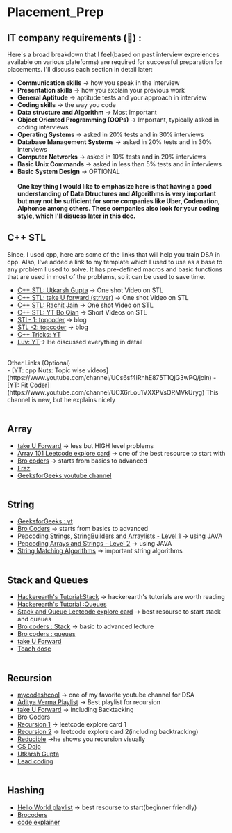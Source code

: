 # Placement_Prep
## IT company requirements (&#x1F4D6;) :
Here's a broad breakdown that I feel(based on past interview expreiences available on various plateforms) are required for successful preparation for placements. I'll discuss each section in detail later:
- **Communication skills** -> how you speak in the interview
- **Presentation skills** -> how you explain your previous work
- **General Aptitude** -> aptitude tests and your approach in interview
- **Coding skills** -> the way you code
- **Data structure and Algorithm** -> Most Important
- **Object Oriented Programming (OOPs)** -> Important, typically asked in coding interviews
- **Operating Systems** -> asked in 20% tests and in 30% interviews
- **Database Management Systems** -> asked in 20% tests and in 30% interviews
- **Computer Networks** -> asked in 10% tests and in 20% interviews
- **Basic Unix Commands** -> asked in less than 5% tests and in interviews
- **Basic System Design** -> OPTIONAL 
  <br><br>
**One key thing I would like to emphasize here is that having a good understanding of Data Dtructures and Algorithms is very important but may not be sufficient for some companies like Uber, Codenation, Alphonse among others. These companies also look for your coding style, which I'll disucss later in this doc.**
## C++ STL
Since, I used cpp, here are some of the links that will help you train DSA in cpp. Also, I've added a link to my template which I used to use as a base to any problem I used to solve. It has pre-defined macros and basic functions that are used in most of the problems, so it can be used to save time.
   - [C++ STL: Utkarsh Gupta](https://www.youtube.com/watch?v=PZogbfU4X5E&t=284s) -> One shot Video on STL
   - [C++ STL: take U forward (striver)](https://www.youtube.com/watch?v=RRVYpIET_RU&t=1987s) -> One shot Video on STL
   - [C++ STL: Rachit Jain](https://www.youtube.com/watch?v=g-1Cn3ccwXY&t=1574s) -> One shot Video on STL
   - [C++ STL: YT Bo Qian](https://www.youtube.com/playlist?list=PL5jc9xFGsL8G3y3ywuFSvOuNm3GjBwdkb) -> Short Videos on STL
   - [STL- 1: topcoder](https://www.topcoder.com/community/data-science/data-science-tutorials/power-up-c-with-the-standard-template-library-part-1/) -> blog
   - [STL -2: topcoder](https://www.topcoder.com/community/data-science/data-science-tutorials/power-up-c-with-the-standard-template-library-part-2/) -> blog
   - [C++ Tricks: YT](https://www.youtube.com/watch?v=ZcdiwXtS6MM)
   - [Luv: YT](https://youtube.com/playlist?list=PLauivoElc3gh3RCiQA82MDI-gJfXQQVnn)-> He discussed everything in detail
<br>
    Other Links (Optional)
<br>
   - [YT: cpp Nuts: Topic wise videos](https://www.youtube.com/channel/UCs6sf4iRhhE875T1QjG3wPQ/join)
   - [YT: Fit Coder](https://www.youtube.com/channel/UCX6rLou1VXXPVsORMVkUryg) This channel is new, but he explains nicely
<br><br>

## Array
   - [take U Forward](https://www.youtube.com/playlist?list=PLgUwDviBIf0rPG3Ictpu74YWBQ1CaBkm2) -> less but HIGH level problems
   - [Array 101 Leetcode explore card](https://leetcode.com/explore/learn/card/fun-with-arrays/) -> one of the best resource to start with
   - [Bro coders](https://www.youtube.com/playlist?list=PLjeQ9Mb66hM33kyoJjJbHf72Rb0G70Sae) -> starts from basics to advanced
   - [Fraz](https://youtube.com/playlist?list=PLKZaSt2df1gy2XZgwd1jhzd71CmlGFP97) 
   - [GeeksforGeeks youtube channel](https://www.youtube.com/playlist?list=PLqM7alHXFySEQDk2MDfbwEdjd2svVJH9p) 
<br><br>

## String
   - [GeeksforGeeks : yt](https://www.youtube.com/playlist?list=PLqM7alHXFySE_Pxx_HsUSZGwiLpv9ziWA)
   - [Bro Coders](https://www.youtube.com/playlist?list=PLjeQ9Mb66hM05uqfKysHKi3eA5HhK7QSy) -> starts from basics to advanced
   - [Pepcoding Strings, StringBuilders and Arraylists - Level 1](https://www.youtube.com/playlist?list=PL-Jc9J83PIiFIKbdCKuYwsV8KaX-jHe0V) -> using JAVA
   - [Pepcoding Arrays and Strings - Level 2](https://www.youtube.com/playlist?list=PL-Jc9J83PIiE-TR27GB7V5TBLQRT5RnSl) -> using JAVA 
   - [String Matching Algorithms](https://www.youtube.com/playlist?list=PLl4Y2XuUavmuEzOKhnLQIRTtI2SMtWini) -> important string algorithms
<br><br>

## Stack and Queues
   - [Hackerearth's Tutorial:Stack](https://www.hackerearth.com/practice/data-structures/stacks/basics-of-stacks/tutorial/) -> hackerearth's tutorials are worth reading
   - [Hackerearth's Tutorial :Queues](https://www.hackerearth.com/practice/data-structures/queues/basics-of-queues/tutorial/)
   - [Stack and Queue Leetcode explore card](https://leetcode.com/explore/learn/card/queue-stack/) -> best resourse to start stack and queues
   - [Bro coders : Stack](https://www.youtube.com/playlist?list=PLjeQ9Mb66hM2xKb0-iwePeFwzv5Yb5quo) -> basic to advanced lecture 
   - [Bro coders : queues](https://www.youtube.com/playlist?list=PLjeQ9Mb66hM37wIWyBxlsEKRQcLmAnO2Q)
   - [take U Forward](https://www.youtube.com/playlist?list=PLgUwDviBIf0oSO572kQ7KCSvCUh1AdILj)
   - [Teach dose](https://www.youtube.com/playlist?list=PLEJXowNB4kPzEvxN8ed6T13Meet7HP3h0)
<br><br>

## Recursion 
   - [mycodeshcool](https://www.youtube.com/playlist?list=PL2_aWCzGMAwLz3g66WrxFGSXvSsvyfzCO) -> one of my favorite youtube channel for DSA
   - [Aditya Verma Playlist](https://www.youtube.com/playlist?list=PL_z_8CaSLPWeT1ffjiImo0sYTcnLzo-wY) -> Best playlist for recursion
   - [take U Forward](https://www.youtube.com/playlist?list=PLgUwDviBIf0rGlzIn_7rsaR2FQ5e6ZOL9) -> including Backtacking
   - [Bro Coders](https://www.youtube.com/playlist?list=PLjeQ9Mbojo66hM3IxI4GQhrTccjDiLGYldld) 
   - [Recursion 1](https://leetcode.com/explore/learn/card/recursion-i/) -> leetcode explore card 1
   - [Recursion 2](https://leetcode.com/explore/learn/card/recursion-ii/) -> leetcode explore card 2(including backtracking)
   - [Reducible](https://www.youtube.com/watch?v=ngCos392W4w) ->he shows you recursion visually
   - [CS Dojo](https://www.youtube.com/watch?v=B0NtAFf4bvU)
   - [Utkarsh Gupta](https://www.youtube.com/watch?v=0UM_J1jE1dg&t=2479s) 
   - [Lead coding](https://www.youtube.com/playlist?list=PLjkkQ3iH4jy82KRn9jXeFyWzvX7sqYrjE)
<br><br>

## Hashing
   - [Hello World playlist](https://www.youtube.com/playlist?list=PLzjZaW71kMwQ-D3oxCEDHAvYu8VC1XOsS) -> best resourse to start(beginner friendly)
   - [Brocoders](https://www.youtube.com/playlist?list=PLjeQ9Mb66hM24mqMtKAS_I8AFK2AznuRn) 
   - [code explainer](https://www.youtube.com/playlist?list=PLk_DdB3uhk2DjR5S3HKHT_2pvX9SPtuDz)
